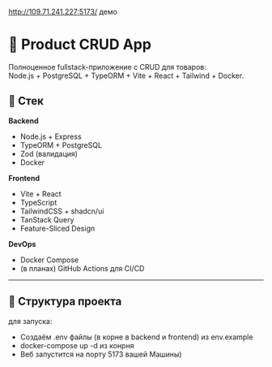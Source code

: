 http://109.71.241.227:5173/
демо

# 🛒 Product CRUD App

Полноценное fullstack-приложение с CRUD для товаров:  
Node.js + PostgreSQL + TypeORM + Vite + React + Tailwind + Docker.

## 🚀 Стек

**Backend**  
- Node.js + Express  
- TypeORM + PostgreSQL  
- Zod (валидация)  
- Docker  

**Frontend**  
- Vite + React  
- TypeScript  
- TailwindCSS + shadcn/ui  
- TanStack Query  
- Feature-Sliced Design  

**DevOps**  
- Docker Compose  
- (в планах) GitHub Actions для CI/CD

---

## 🧱 Структура проекта

для запуска:
- Создаём .env файлы (в корне в backend и frontend) из env.example
- docker-compose up -d из конрня
- Веб запустится на порту 5173 вашей Машины)
